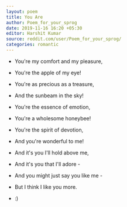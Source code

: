 ```yaml
---
layout: poem
title: You Are
author: Poem_for_your_sprog
date: 2019-11-16 16:20 +05:30
editor: Harshit Kumar
source: reddit.com/user/Poem_for_your_sprog/
categories: romantic
---
```


- You're my comfort and my pleasure,
- You're the apple of my eye!
- You're as precious as a treasure,
- And the sunbeam in the sky!

- You're the essence of emotion,
- You're a wholesome honeybee!
- You're the spirit of devotion,
- And you're wonderful to me!

- And it's you I'll hold above me,
- And it's you that I'll adore -
- And you might just say you like me -

- But I think I like you more.

- :)
